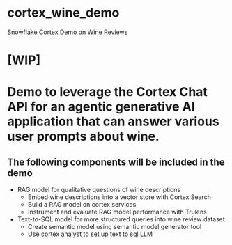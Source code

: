 # cortex_wine_demo
Snowflake Cortex Demo on Wine Reviews

# [WIP]
# Demo to leverage the Cortex Chat API for an agentic generative AI application that can answer various user prompts about wine.

## The following components will be included in the demo
- RAG model for qualitative questions of wine descriptions 
    - Embed wine descriptions into a vector store with Cortex Search
    - Build a RAG model on cortex services
    - Instrument and evaluate RAG model performance with Trulens
- Text-to-SQL model for more structured queries into wine review dataset
    - Create semantic model using semantic model generator tool
    - Use cortex analyst to set up text to sql LLM
